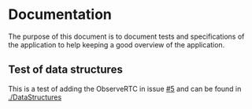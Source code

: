 # Documentation

The purpose of this document is to document tests and specifications of the application to help keeping a good overview of the application.

## Test of data structures

This is a test of adding the ObserveRTC in issue [#5](https://github.com/Master2022E/simple-webrtc/issues/5) and can be found in [./DataStructures](./DataStructures/)